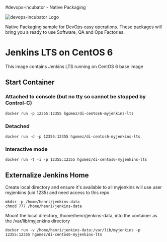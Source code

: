#devops-incubator - Native Packaging

![devops-incubator Logo](https://raw.github.com/hgomez/devops-incubator/master/images/devops-incubator-33pct.png)

Native Packaging sample for DevOps easy operations.
These packages will bring you a ready to use Software, QA and Ops Factories.

# Jenkins LTS on CentOS 6

This image contains Jenkins LTS running on CentOS 6 base image 

## Start Container 

### Attached to console (but no tty so cannot be stopped by Control-C)
    docker run -p 12355:12355 hgomez/di-centos6-myjenkins-lts

### Detached
    docker run -d -p 12355:12355 hgomez/di-centos6-myjenkins-lts

### Interactive mode
    docker run -t -i -p 12355:12355 hgomez/di-centos6-myjenkins-lts

## Externalize Jenkins Home

Create local directory and ensure it's available to all
myjenkins will use user myjenkins (uid 1235) and need access to this repo

    mkdir -p /home/henri/jenkins-data
    chmod 777 /home/henri/jenkins-data

Mount the local directory, /home/henri/jenkins-data, into the container as the /var/lib/myjenkins directory

    docker run -v /home/henri/jenkins-data:/var/lib/myjenkins -p 12355:12355 hgomez/di-centos6-myjenkins-lts
 
